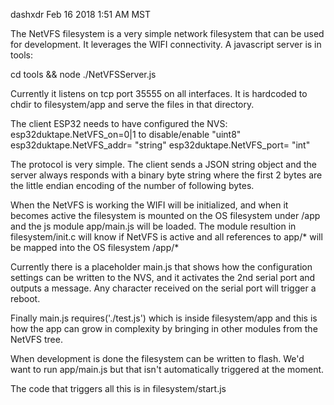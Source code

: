 dashxdr Feb 16 2018 1:51 AM MST

The NetVFS filesystem is a very simple network filesystem that can be used for development. It leverages the WIFI connectivity. A javascript server is in tools:

cd tools && node ./NetVFSServer.js

Currently it listens on tcp port 35555 on all interfaces. It is hardcoded to chdir to filesystem/app and serve the files in that directory.

The client ESP32 needs to have configured the NVS:
esp32duktape.NetVFS_on=0|1 to disable/enable "uint8"
esp32duktape.NetVFS_addr=<server ip address> "string"
esp32duktape.NetVFS_port=<server port> "int"

The protocol is very simple. The client sends a JSON string object and the server always responds with a binary byte string where the first 2 bytes are the little endian encoding of the number of following bytes.

When the NetVFS is working the WIFI will be initialized, and when it becomes active the filesystem is mounted on the OS filesystem under /app and the js module app/main.js will be loaded. The module resultion in filesystem/init.c will know if NetVFS is active and all references to app/* will be mapped into the OS filesystem /app/*

Currently there is a placeholder main.js that shows how the configuration settings can be written to the NVS, and it activates the 2nd serial port and outputs a message. Any character received on the serial port will trigger a reboot.

Finally main.js requires('./test.js') which is inside filesystem/app and this is how the app can grow in complexity by bringing in other modules from the NetVFS tree.

When development is done the filesystem can be written to flash. We'd want to run app/main.js but that isn't automatically triggered at the moment.

The code that triggers all this is in filesystem/start.js

